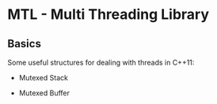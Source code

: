 
# MTL - Multi Threading Library

## Basics

Some useful structures for dealing with threads in C++11:

 - Mutexed Stack

 - Mutexed Buffer


